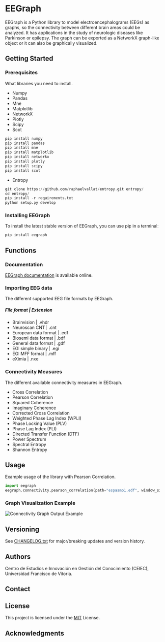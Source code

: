 # EEGraph

EEGraph is a Python library to model electroencephalograms (EEGs) as graphs, so the connectivity between different brain areas could be analyzed. It has applications
in the study of neurologic diseases like Parkinson or epilepsy. The graph can be exported as a NetworkX graph-like object or it can also be graphically visualized. 


## Getting Started


### Prerequisites

What libraries you need to install.

* Numpy
* Pandas
* Mne
* Matplotlib
* NetworkX
* Plotly
* Scipy
* Scot
```python
pip install numpy
pip install pandas
pip install mne
pip install matplotlib
pip install networkx
pip install plotly
pip install scipy
pip install scot
```
* Entropy
```python
git clone https://github.com/raphaelvallat/entropy.git entropy/
cd entropy/
pip install -r requirements.txt
python setup.py develop
```

### Installing EEGraph

To install the latest stable version of EEGraph, you can use pip in a terminal:

```python
pip install eegraph
```

## Functions

### Documentation
[EEGraph documentation](https://github.com/ufvceiec/EEGRAPH/wiki) is available online.

### Importing EEG data 
The different supported EEG file formats by EEGraph.

##### File format | Extension
* Brainvision | .vhdr
* Neuroscan CNT  | .cnt
* European data format | .edf
* Biosemi data format | .bdf
* General data format | .gdf
* EGI simple binary | .egi
* EGI MFF format | .mff
* eXimia | .nxe

### Connectivity Measures
The different available connectivity measures in EEGraph. 

* Cross Correlation
* Pearson Correlation
* Squared Coherence
* Imaginary Coherence
* Corrected Cross Correlation
* Weighted Phase Lag Index (WPLI)
* Phase Locking Value (PLV)
* Phase Lag Index (PLI)
* Directed Transfer Function (DTF)
* Power Spectrum
* Spectral Entropy
* Shannon Entropy


## Usage
Example usage of the library with Pearson Correlation. 
```python
import eegraph
eegraph.connectivity.pearson_correlation(path="espasmo1.edf", window_size = 2, exclude = ['EEG TAntI1-TAntI', 'EEG TAntD1-TAntD'])
```


### Graph Visualization Example

![Connectivity Graph Output Example](https://github.com/ufvceiec/EEGRAPH/blob/develop/demo/eegraph_output.gif)


## Versioning
See [CHANGELOG.txt](CHANGELOG.txt) for major/breaking updates and version history.


## Authors
Centro de Estudios e Innovación en Gestión del Conocimiento (CEIEC), Universidad Francisco de Vitoria. 

## Contact


## License

This project is licensed under the [MIT](https://choosealicense.com/licenses/mit/) License.

## Acknowledgments






